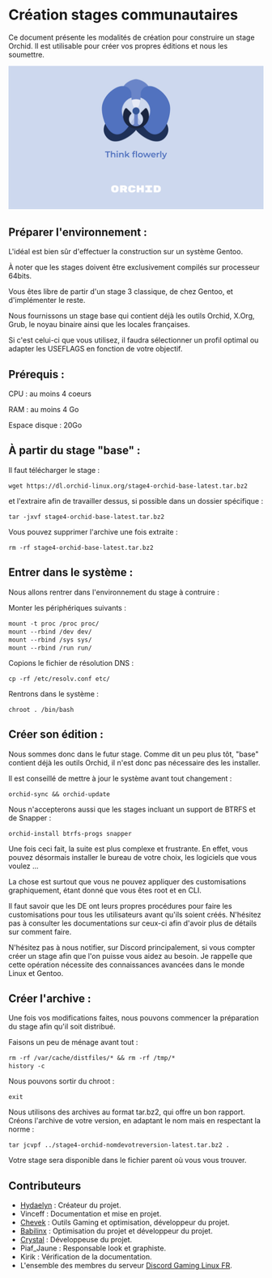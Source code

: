 # Création stages communautaires

Ce document présente les modalités de création pour construire un stage Orchid.
Il est utilisable pour créer vos propres éditions et nous les soumettre.

![Orchid Logo](img/Orchid-Think.png)

## Préparer l'environnement :

L'idéal est bien sûr d'effectuer la construction sur un système Gentoo.

À noter que les stages doivent être exclusivement compilés sur processeur 64bits.

Vous êtes libre de partir d'un stage 3 classique, de chez Gentoo, et d'implémenter le reste.

Nous fournissons un stage base qui contient déjà les outils Orchid, X.Org, Grub, le noyau binaire ainsi que les locales françaises.

Si c'est celui-ci que vous utilisez, il faudra sélectionner un profil optimal ou adapter les USEFLAGS en fonction de votre objectif.

## Prérequis :

CPU : au moins 4 coeurs

RAM : au moins 4 Go

Espace disque : 20Go

## À partir du stage "base" :

Il faut télécharger le stage :

```
wget https://dl.orchid-linux.org/stage4-orchid-base-latest.tar.bz2
```

et l'extraire afin de travailler dessus, si possible dans un dossier spécifique :

```
tar -jxvf stage4-orchid-base-latest.tar.bz2
```

Vous pouvez supprimer l'archive une fois extraite :

```
rm -rf stage4-orchid-base-latest.tar.bz2
```

## Entrer dans le système :

Nous allons rentrer dans l'environnement du stage à contruire :

Monter les périphériques suivants :

```
mount -t proc /proc proc/
mount --rbind /dev dev/
mount --rbind /sys sys/
mount --rbind /run run/
```

Copions le fichier de résolution DNS :

```
cp -rf /etc/resolv.conf etc/
```

Rentrons dans le système :

```
chroot . /bin/bash
```

## Créer son édition :

Nous sommes donc dans le futur stage.
Comme dit un peu plus tôt, "base" contient déjà les outils Orchid, il n'est donc pas nécessaire des les installer.

Il est conseillé de mettre à jour le système avant tout changement :

```
orchid-sync && orchid-update
```

Nous n'accepterons aussi que les stages incluant un support de BTRFS et de Snapper :

```
orchid-install btrfs-progs snapper
```

Une fois ceci fait, la suite est plus complexe et frustrante.
En effet, vous pouvez désormais installer le bureau de votre choix, les logiciels que vous voulez ...

La chose est surtout que vous ne pouvez appliquer des customisations graphiquement, étant donné que vous êtes root et en CLI.

Il faut savoir que les DE ont leurs propres procédures pour faire les customisations pour tous les utilisateurs avant qu'ils soient créés.
N'hésitez pas à consulter les documentations sur ceux-ci afin d'avoir plus de détails sur comment faire.

N'hésitez pas à nous notifier, sur Discord principalement, si vous compter créer un stage afin que l'on puisse vous aidez au besoin.
Je rappelle que cette opération nécessite des connaissances avancées dans le monde Linux et Gentoo.

## Créer l'archive :

Une fois vos modifications faites, nous pouvons commencer la préparation du stage afin qu'il soit distribué.

Faisons un peu de ménage avant tout :

```
rm -rf /var/cache/distfiles/* && rm -rf /tmp/*
history -c
```

Nous pouvons sortir du chroot :

```
exit
```
Nous utilisons des archives au format tar.bz2, qui offre un bon rapport.
Créons l'archive de votre version, en adaptant le nom mais en respectant la norme :

```
tar jcvpf ../stage4-orchid-nomdevotreversion-latest.tar.bz2 .
```

Votre stage sera disponible dans le fichier parent où vous vous trouver.

## Contributeurs

- [Hydaelyn](https://github.com/wamuu-sudo) : Créateur du projet.
- Vinceff : Documentation et mise en projet.
- [Chevek](https://github.com/chevek) : Outils Gaming et optimisation, développeur du projet.
- [Babilinx](https://github.com/babilinx) : Optimisation du projet et développeur du projet.
- [Crystal](https://crystal-td.github.io) : Développeuse du projet.
- Piaf_Jaune : Responsable look et graphiste.
- Kirik : Vérification de la documentation.
- L'ensemble des membres du serveur [Discord Gaming Linux FR](https://discord.gg/KAzznM4Fnb).
